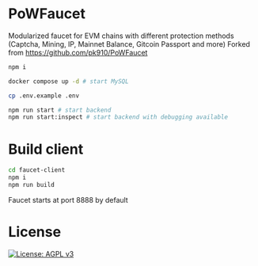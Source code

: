 # PoWFaucet

Modularized faucet for EVM chains with different protection methods (Captcha, Mining, IP, Mainnet Balance, Gitcoin Passport and more)
Forked from https://github.com/pk910/PoWFaucet

```sh
npm i

docker compose up -d # start MySQL

cp .env.example .env

npm run start # start backend
npm run start:inspect # start backend with debugging available
```

# Build client

```sh
cd faucet-client
npm i
npm run build
```

Faucet starts at port 8888 by default

# License

[![License: AGPL v3](https://img.shields.io/badge/License-AGPL%20v3-blue.svg)](https://www.gnu.org/licenses/agpl-3.0)

